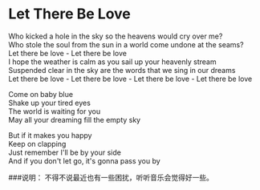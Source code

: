 Let There Be Love
=====================

Who kicked a hole in the sky so the heavens would cry over me?  
Who stole the soul from the sun in a world come undone at the seams?  
Let there be love - Let there be love  
I hope the weather is calm as you sail up your heavenly stream  
Suspended clear in the sky are the words that we sing in our dreams  
Let there be love - Let there be love - Let there be love - Let there be love  

Come on baby blue  
Shake up your tired eyes  
The world is waiting for you  
May all your dreaming fill the empty sky  

But if it makes you happy  
Keep on clapping  
Just remember I'll be by your side  
And if you don't let go, it's gonna pass you by  

###说明：
不得不说最近也有一些困扰，听听音乐会觉得好一些。
